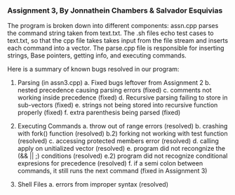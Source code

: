 ### Assignment 3, By Jonnathein Chambers & Salvador Esquivias

The program is broken down into different components:
assn.cpp parses the command string taken from text.txt.
The .sh files echo test cases to text.txt, so that the cpp file takes takes
input from the file stream and inserts each command into a vector. 
The parse.cpp file is responsible for inserting strings, Base pointers, getting info, and executing commands.

Here is a summary of known bugs resolved in our program:

1. Parsing (in assn3.cpp)
  a. Fixed bugs leftover from Assignment 2
  b. nested precedence causing parsing errors (fixed)
  c. comments not working inside precedence (fixed)
  d. Recursive parsing failing to store in sub-vectors (fixed)
  e. strings not being stored into recursive function properly (fixed)
  f. extra parenthesis being parsed (fixed)

2. Executing Commands
  a. throw out of range errors (resolved)
  b. crashing with fork() function (resolved)
  b.2) forking not working with test function (resolved)
  c. accessing protected members error (resolved)
  d. calling apply on unitialized vector (resolved)
  e. program did not recongnize the (&& || ;) conditions (resolved)
  e.2) program did not recognize conditional expresions for precedence (resolved)
  f. if a semi colon between commands, it still runs the next command (fixed in Assignment 3)

3. Shell Files
  a. errors from improper syntax (resolved)